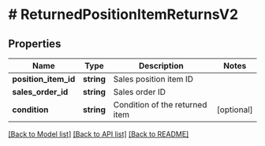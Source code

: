 # # ReturnedPositionItemReturnsV2

## Properties

Name | Type | Description | Notes
------------ | ------------- | ------------- | -------------
**position_item_id** | **string** | Sales position item ID |
**sales_order_id** | **string** | Sales order ID |
**condition** | **string** | Condition of the returned item | [optional]

[[Back to Model list]](../../README.md#models) [[Back to API list]](../../README.md#endpoints) [[Back to README]](../../README.md)
